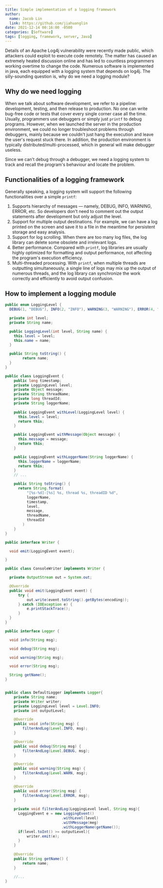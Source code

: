 ```yaml
---
title: Simple implementation of a logging framework
author:
  name: Jacob Lin
  link: https://github.com/jiahuanglin
date: 2021-12-14 00:16:00 -0500
categories: [Software]
tags: [logging, framework, server, Java]
---
```


Details of an Apache Log4j vulnerability were recently made public, which attackers could exploit to execute code remotely. The matter has caused an extremely heated discussion online and has led to countless programmers working overtime to change the code. Numerous software is implemented in java, each equipped with a logging system that depends on log4j. The silly-sounding question is, why do we need a logging module?

## Why do we need logging
When we talk about software development, we refer to a pipeline: development, testing, and then release to production. No one can write bug-free code or tests that cover every single corner case all the time. Usually, programmers use debuggers or simply just `printf` to debug programs. However, when we launched the server in the production environment, we could no longer troubleshoot problems through debuggers, mainly because we couldn't just hang the execution and leave the user's request stuck there. In addition, the production environment is typically distributed/multi-processed, which in general will make debugger useless.

Since we can't debug through a debugger, we need a logging system to track and recall the program's behaviour and locate the problem.

## Functionalities of a logging framework
Generally speaking, a logging system will support the following functionalities over a simple `printf`:

1. Supports hierarchy of messages — namely, DEBUG, INFO, WARNING, ERROR, etc. So developers don't need to comment out the output statements after development but only adjust the level.
2. Support for multiple output destinations. For example, we can have a log printed on the screen and save it to a file in the meantime for persistent storage and easy analysis.
3. Support for log scrolling. When there are too many log files, the log library can delete some obsolete and irrelevant logs.
4. Better performance. Compared with `printf`, log libraries are usually highly optimized for formatting and output performance, not affecting the program's execution efficiency.
5. Multi-threaded processing. With `printf`, when multiple threads are outputting simultaneously, a single line of logs may mix up the output of numerous threads, and the log library can synchronize the work correctly and efficiently to avoid output confusion.

## How to implement a logging module

```java
public enum LoggingLevel {
  DEBUG(1, "DEBUG"), INFO(2, "INFO"), WARNING(3, "WARNING"), ERROR(4, "ERROR");

  private int level;
  private String name;

  public LoggingLevel(int level, String name) {
    this.level = level;
    this.name = name;
  }

  public String toString() {
        return name;
  }
}

public class LoggingEvent {
    public long timestamp;
    private LoggingLevel level;
    private Object message;
    private String threadName;
    private long threadId;
    private String loggerName;
    
    public LoggingEvent withLevel(LoggingLevel level) {
      this.level = level;
      return this;
    }

    public LoggingEvent withMessage(Object message) {
      this.message = message;
      return this;
    }

    public LoggingEvent withLoggerName(String loggerName) {
      this.loggerName = loggerName;
      return this;
    }
    // ...

    public String toString() {
      return String.format(
          "[%s-%d]-[%s] %s, thread %s, threadID %d", 
          loggerName, 
          timestamp, 
          level,
          message,
          threadName,
          threadId
        )
    }
}

public interface Writer {

  void emit(LoggingEvent event);

}

public class ConsoleWriter implements Writer {

  private OutputStream out = System.out;

  @Override
  public void emit(LoggingEvent event) {
      try {
          out.write(event.toString().getBytes(encoding));
      } catch (IOException e) {
          e.printStackTrace();
      }
  }
}

public interface Logger {

  void info(String msg);

  void debug(String msg);

  void warning(String msg);

  void error(String msg);

  String getName(); 
}


public class DefaultLogger implements Logger{
    private String name;
    private Writer writer;
    private LoggingLevel level = Level.INFO;
    private int outputLevel;

    @Override
    public void info(String msg) {
        filterAndLog(Level.INFO, msg);
    }

    @Override
    public void debug(String msg) {
        filterAndLog(Level.DEBUG, msg);
    }

    @Override
    public void warning(String msg) {
        filterAndLog(Level.WARN, msg);
    }

    @Override
    public void error(String msg) {
        filterAndLog(Level.ERROR, msg);
    }
    
    private void filterAndLog(LoggingLevel level, String msg){
      LoggingEvent e = new LoggingEvent()
                          .withLevel(level)
                          .withMessage(meg)
                          .withLoggerName(getName());
      if(level.toInt() >= outputLevel){
          writer.emit(e);
      }
    }
    
    @Override
    public String getName() {
        return name;
    }
    
    //...
}
```

